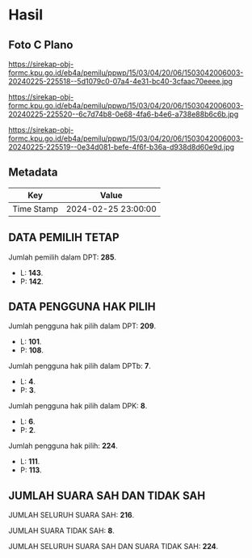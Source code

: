 # Hasil

## Foto C Plano

https://sirekap-obj-formc.kpu.go.id/eb4a/pemilu/ppwp/15/03/04/20/06/1503042006003-20240225-225518--5d1079c0-07a4-4e31-bc40-3cfaac70eeee.jpg

https://sirekap-obj-formc.kpu.go.id/eb4a/pemilu/ppwp/15/03/04/20/06/1503042006003-20240225-225520--6c7d74b8-0e68-4fa6-b4e6-a738e88b6c6b.jpg

https://sirekap-obj-formc.kpu.go.id/eb4a/pemilu/ppwp/15/03/04/20/06/1503042006003-20240225-225519--0e34d081-befe-4f6f-b36a-d938d8d60e9d.jpg


## Metadata

| Key        | Value               |
| ---------- | ------------------- |
| Time Stamp | 2024-02-25 23:00:00 |


## DATA PEMILIH TETAP

Jumlah pemilih dalam DPT: **285**.
 * L: **143**.
 * P: **142**.

## DATA PENGGUNA HAK PILIH

Jumlah pengguna hak pilih dalam DPT: **209**.
 * L: **101**.
 * P: **108**.

Jumlah pengguna hak pilih dalam DPTb: **7**.
 * L: **4**.
 * P: **3**.

Jumlah pengguna hak pilih dalam DPK: **8**.
 * L: **6**.
 * P: **2**.

Jumlah pengguna hak pilih: **224**.
 * L: **111**.
 * P: **113**.

## JUMLAH SUARA SAH DAN TIDAK SAH

JUMLAH SELURUH SUARA SAH: **216**.

JUMLAH SUARA TIDAK SAH: **8**.

JUMLAH SELURUH SUARA SAH DAN SUARA TIDAK SAH: **224**.


